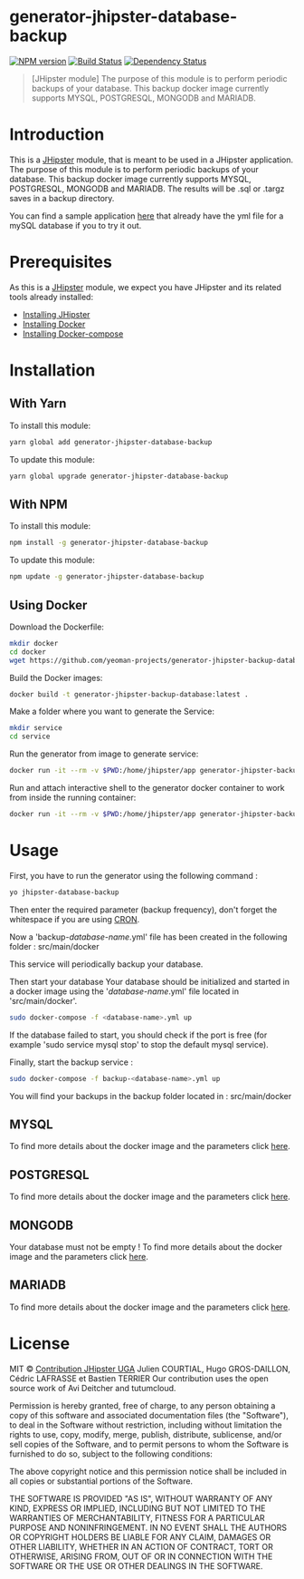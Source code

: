 # generator-jhipster-database-backup
[![NPM version][npm-image]][npm-url] [![Build Status][travis-image]][travis-url] [![Dependency Status][daviddm-image]][daviddm-url]
> [JHipster module] The purpose of this module is to perform periodic backups of your database. This backup docker image currently supports MYSQL, POSTGRESQL, MONGODB and MARIADB.

# Introduction

This is a [JHipster](http://jhipster.github.io/) module, that is meant to be used in a JHipster application. The purpose of this module is to perform periodic backups of your database. This backup docker image currently supports MYSQL, POSTGRESQL, MONGODB and MARIADB.
The results will be .sql or .targz saves in a backup directory.

You can find a sample application [here](https://github.com/contribution-jhipster-uga/sample-application-database) that already have the yml file for a mySQL database if you to try it out.

# Prerequisites

As this is a [JHipster](http://jhipster.github.io/) module, we expect you have JHipster and its related tools already installed:

- [Installing JHipster](https://jhipster.github.io/installation.html)
- [Installing Docker](https://docs.docker.com/install/)
- [Installing Docker-compose](https://docs.docker.com/compose/install/)

# Installation

## With Yarn

To install this module:

```bash
yarn global add generator-jhipster-database-backup
```

To update this module:

```bash
yarn global upgrade generator-jhipster-database-backup
```

## With NPM

To install this module:

```bash
npm install -g generator-jhipster-database-backup
```

To update this module:

```bash
npm update -g generator-jhipster-database-backup
```

## Using Docker

Download the Dockerfile:

```bash
mkdir docker
cd docker
wget https://github.com/yeoman-projects/generator-jhipster-backup-database/raw/master/Dockerfile
```

Build the Docker images:

```bash
docker build -t generator-jhipster-backup-database:latest .
```

Make a folder where you want to generate the Service:

```bash
mkdir service
cd service
```

Run the generator from image to generate service:

```bash
docker run -it --rm -v $PWD:/home/jhipster/app generator-jhipster-backup-database
```

Run and attach interactive shell to the generator docker container to work from inside the running container:

```bash
docker run -it --rm -v $PWD:/home/jhipster/app generator-jhipster-backup-database /bin/bash
```

# Usage

First, you have to run the generator using the following command :

```bash
yo jhipster-database-backup
```

Then enter the required parameter (backup frequency), don't forget the whitespace if you are using [CRON](https://en.wikipedia.org/wiki/Cron).

Now a 'backup-_database-name_.yml' file has been created in the following folder : src/main/docker

This service will periodically backup your database.

Then start your database
Your database should be initialized and started in a docker image using the '_database-name_.yml' file located in 'src/main/docker'.
```bash
sudo docker-compose -f <database-name>.yml up
```
If the database failed to start, you should check if the port is free (for example 'sudo service mysql stop' to stop the default mysql service).

Finally, start the backup service :

```bash
sudo docker-compose -f backup-<database-name>.yml up
```

You will find your backups in the backup folder located in : src/main/docker

## MYSQL

To find more details about the docker image and the parameters click [here](https://hub.docker.com/r/deitch/mysql-backup).

## POSTGRESQL

To find more details about the docker image and the parameters click [here](https://hub.docker.com/r/contributionjhipster/docker-pg_dump).

## MONGODB

Your database must not be empty !
To find more details about the docker image and the parameters click [here](https://github.com/tutumcloud/mongodb-backup/tree/master).


## MARIADB

To find more details about the docker image and the parameters click [here]( https://hub.docker.com/r/deitch/mysql-backup).


# License

MIT © [Contribution JHipster UGA](https://github.com/contribution-jhipster-uga/)
Julien COURTIAL, Hugo GROS-DAILLON, Cédric LAFRASSE et Bastien TERRIER
Our contribution uses the open source work of Avi Deitcher and tutumcloud.

Permission is hereby granted, free of charge, to any person obtaining a copy of this software and associated documentation files (the "Software"), to deal in the Software without restriction, including without limitation the rights to use, copy, modify, merge, publish, distribute, sublicense, and/or sell copies of the Software, and to permit persons to whom the Software is furnished to do so, subject to the following conditions:

The above copyright notice and this permission notice shall be included in all copies or substantial portions of the Software.

THE SOFTWARE IS PROVIDED "AS IS", WITHOUT WARRANTY OF ANY KIND, EXPRESS OR IMPLIED, INCLUDING BUT NOT LIMITED TO THE WARRANTIES OF MERCHANTABILITY, FITNESS FOR A PARTICULAR PURPOSE AND NONINFRINGEMENT. IN NO EVENT SHALL THE AUTHORS OR COPYRIGHT HOLDERS BE LIABLE FOR ANY CLAIM, DAMAGES OR OTHER LIABILITY, WHETHER IN AN ACTION OF CONTRACT, TORT OR OTHERWISE, ARISING FROM, OUT OF OR IN CONNECTION WITH THE SOFTWARE OR THE USE OR OTHER DEALINGS IN THE SOFTWARE.

[npm-image]: https://img.shields.io/npm/v/generator-jhipster-database-backup.svg
[npm-url]: https://npmjs.org/package/generator-jhipster-database-backup
[travis-image]: https://travis-ci.org/contribution-jhipster-uga/generator-jhipster-database-backup.svg?branch=master
[travis-url]: https://travis-ci.org/contribution-jhipster-uga/generator-jhipster-database-backup
[daviddm-image]: https://david-dm.org/contribution-jhipster-uga/generator-jhipster-database-backup.svg?theme=shields.io
[daviddm-url]: https://david-dm.org/contribution-jhipster-uga/generator-jhipster-database-backup
